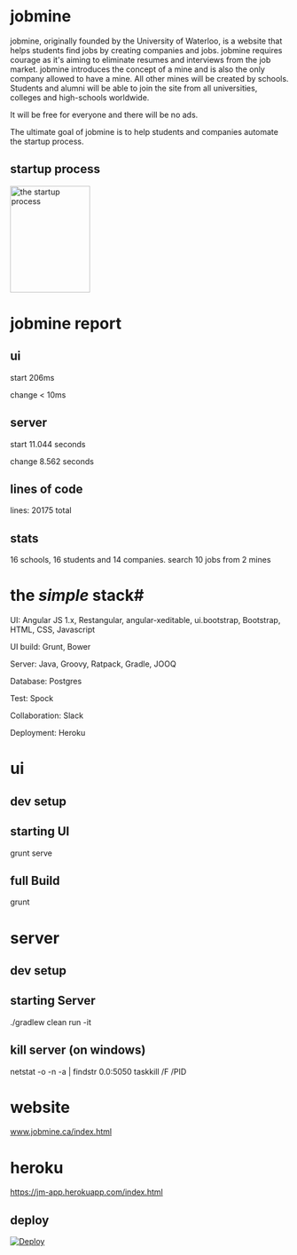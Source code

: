 # jobmine #

jobmine, originally founded by the University of Waterloo, is a website that helps students find jobs by creating companies and jobs. jobmine requires courage as it's aiming to eliminate resumes and interviews from the job market. jobmine introduces the concept of a mine and is also the only company allowed to have a mine. All other mines will be created by schools. Students and alumni will be able to join the site from all universities, colleges and high-schools worldwide. 

It will be free for everyone and there will be no ads. 

The ultimate goal of jobmine is to help students and companies automate the startup process.

## startup process ##

<img src="http://i.imgur.com/LuSwdzz.png" alt="the startup process" width="144px" height="192px">

# jobmine report #

## ui ##

start 206ms

change < 10ms

## server ##

start 11.044 seconds

change 8.562 seconds

## lines of code ##
lines: 20175 total

## stats ##
16 schools, 16 students and 14 companies. search 10 jobs from 2 mines

# the *simple* stack#

UI:
Angular JS 1.x,
Restangular,
angular-xeditable,
ui.bootstrap,
Bootstrap,
HTML,
CSS,
Javascript

UI build:
Grunt,
Bower

Server:
Java,
Groovy,
Ratpack,
Gradle,
JOOQ

Database:
Postgres

Test:
Spock

Collaboration:
Slack

Deployment:
Heroku

# ui #

## dev setup ##

## starting UI ##
grunt serve

## full Build ##
grunt

# server #

## dev setup ##

## starting Server ##
./gradlew clean run -it

## kill server (on windows) ##
netstat -o -n -a | findstr 0.0:5050
taskkill /F /PID <pid>

# website #
www.jobmine.ca/index.html

# heroku #
https://jm-app.herokuapp.com/index.html

## deploy ##
[![Deploy](https://www.herokucdn.com/deploy/button.svg)](https://heroku.com/deploy)